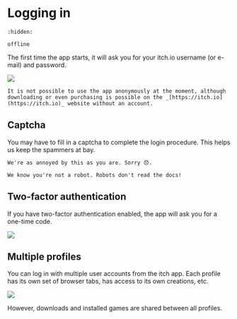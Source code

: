 # Logging in

```{toctree}
:hidden:

offline
```

The first time the app starts, it will ask you for your itch.io username \(or e-mail\) and password.

![](/assets/login.png)

```{note}
It is not possible to use the app anonymously at the moment, although downloading or even purchasing is possible on the _[https://itch.io](https://itch.io)_ website without an account.
```

## Captcha

You may have to fill in a captcha to complete the login procedure. This helps us keep the spammers at bay.

```{note}
We're as annoyed by this as you are. Sorry 😞.

We know you're not a robot. Robots don't read the docs!
```

## Two-factor authentication

If you have two-factor authentication enabled, the app will ask you for a one-time code.

![](/assets/tfa.png)

## Multiple profiles

You can log in with multiple user accounts from the itch app. Each profile has its own set of browser tabs, has access to its own creations, etc.

![](/assets/multiprofile.png)

However, downloads and installed games are shared between all profiles.
